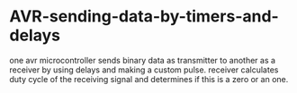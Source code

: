 # AVR-sending-data-by-timers-and-delays

one avr microcontroller sends binary data as transmitter to another as a receiver by using delays and making a custom pulse. receiver 
calculates duty cycle of the receiving signal and determines if this is a zero or an one.

